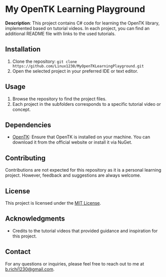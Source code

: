 # My OpenTK Learning Playground

**Description**: This project contains C# code for learning the OpenTK library, implemented based on tutorial videos. In each project, you can find an additional README file with links to the used tutorials.

## Installation

1. Clone the repository: `git clone https://github.com/Linux1230/MyOpenTKLearningPlayground.git`
2. Open the selected project in your preferred IDE or text editor.

## Usage

1. Browse the repository to find the project files.
2. Each project in the subfolders corresponds to a specific tutorial video or concept.

## Dependencies

- [OpenTK](https://opentk.net/): Ensure that OpenTK is installed on your machine. You can download it from the official website or install it via NuGet.

## Contributing

Contributions are not expected for this repository as it is a personal learning project. However, feedback and suggestions are always welcome.

## License

This project is licensed under the [MIT License](LICENSE).

## Acknowledgments

- Credits to the tutorial videos that provided guidance and inspiration for this project.

## Contact

For any questions or inquiries, please feel free to reach out to me at [b.richi1230@gmail.com](mailto:b.richi1230@gmail.com).
